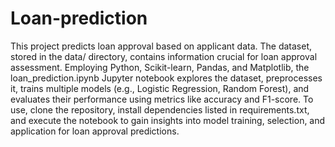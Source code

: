 # Loan-prediction

This project predicts loan approval based on applicant data. The dataset, stored in the data/ directory, contains information crucial for loan approval assessment. Employing Python, Scikit-learn, Pandas, and Matplotlib, the loan_prediction.ipynb Jupyter notebook explores the dataset, preprocesses it, trains multiple models (e.g., Logistic Regression, Random Forest), and evaluates their performance using metrics like accuracy and F1-score. To use, clone the repository, install dependencies listed in requirements.txt, and execute the notebook to gain insights into model training, selection, and application for loan approval predictions.

